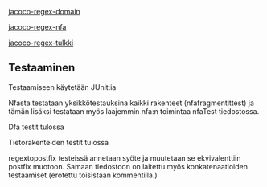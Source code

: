 [jacoco-regex-domain](https://github.com/Vekkumasa/regex_tulkki-tiralab/tree/master/dokumentointi/kuvat/jacoco-regex-domain.png)

[jacoco-regex-nfa](https://github.com/Vekkumasa/regex_tulkki-tiralab/tree/master/dokumentointi/kuvat/jacoco-regex-nfa.png)

[jacoco-regex-tulkki](https://github.com/Vekkumasa/regex_tulkki-tiralab/tree/master/dokumentointi/kuvat/jacoco-regex-tulkki.png)

## Testaaminen

Testaamiseen käytetään JUnit:ia

Nfasta testataan yksikkötestauksina kaikki rakenteet (nfafragmentittest) ja tämän lisäksi testataan myös laajemmin nfa:n toimintaa
nfaTest tiedostossa.

Dfa testit tulossa

Tietorakenteiden testit tulossa

regextopostfix testeissä annetaan syöte ja muutetaan se ekvivalenttiin postfix muotoon. Samaan tiedostoon on laitettu myös konkatenaatioiden
testaamiset (erotettu toisistaan kommentilla.)  
